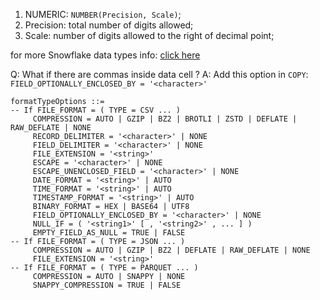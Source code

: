 1. NUMERIC: ```NUMBER(Precision, Scale)```;
  1. Precision: total number of digits allowed;
  2. Scale: number of digits allowed to the right of decimal point;

for more Snowflake data types info: [click here](https://www.google.com/search?rlz=1C5CHFA_enGB721GB722&sxsrf=ACYBGNTpXZ85h7hr8u9tIfPEDoXJd964fQ%3A1571422159206&ei=z_-pXaiiDIizgge4laOoAg&q=snowflake+data+types&oq=snowflake+data+&gs_l=psy-ab.3.1.35i39j0l9.85030.91052..91964...2.4..1.215.1343.15j1j1......0....1..gws-wiz.......0i71j0i67j0i131i67j0i10i67j0i131j35i305i39j0i10j0i20i263.lMzAaGQRJPo)

Q: What if there are commas inside data cell ?
A: Add this option in ```COPY```: ```FIELD_OPTIONALLY_ENCLOSED_BY = '<character>'```

```
formatTypeOptions ::=
-- If FILE_FORMAT = ( TYPE = CSV ... )
     COMPRESSION = AUTO | GZIP | BZ2 | BROTLI | ZSTD | DEFLATE | RAW_DEFLATE | NONE
     RECORD_DELIMITER = '<character>' | NONE
     FIELD_DELIMITER = '<character>' | NONE
     FILE_EXTENSION = '<string>'
     ESCAPE = '<character>' | NONE
     ESCAPE_UNENCLOSED_FIELD = '<character>' | NONE
     DATE_FORMAT = '<string>' | AUTO
     TIME_FORMAT = '<string>' | AUTO
     TIMESTAMP_FORMAT = '<string>' | AUTO
     BINARY_FORMAT = HEX | BASE64 | UTF8
     FIELD_OPTIONALLY_ENCLOSED_BY = '<character>' | NONE
     NULL_IF = ( '<string1>' [ , '<string2>' , ... ] )
     EMPTY_FIELD_AS_NULL = TRUE | FALSE
-- If FILE_FORMAT = ( TYPE = JSON ... )
     COMPRESSION = AUTO | GZIP | BZ2 | DEFLATE | RAW_DEFLATE | NONE
     FILE_EXTENSION = '<string>'
-- If FILE_FORMAT = ( TYPE = PARQUET ... )
     COMPRESSION = AUTO | SNAPPY | NONE
     SNAPPY_COMPRESSION = TRUE | FALSE
```
